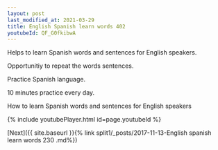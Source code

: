 ```yaml
---
layout: post
last_modified_at: 2021-03-29
title: English Spanish learn words 402 
youtubeId: QF_G0fkibwA
---
```

 
 
Helps to learn Spanish words and sentences for English speakers.

Opportunitiy to repeat the words sentences. 

Practice Spanish language. 
 
10 minutes practice every day. 
 
How to learn Spanish words and sentences for English speakers 
 
{% include youtubePlayer.html id=page.youtubeId %}
 
 
[Next]({{ site.baseurl }}{% link  split1/_posts/2017-11-13-English spanish learn words 230 .md%})
 
